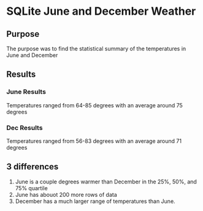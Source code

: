# SQLite June and December Weather 
## Purpose 
The purpose was to find the statistical summary of the temperatures in June and December 
## Results 
### June Results 
Temperatures ranged from 64-85 degrees with an average around 75 degrees
### Dec Results 
Temperatures ranged from 56-83 degrees with an average around 71 degrees 
## 3 differences 
1. June is  a couple degrees warmer than December in the 25%, 50%, and 75% quartile 
2. June has abouot 200 more rows of data 
3. December has a much larger range of temperatures than June. 
